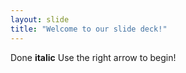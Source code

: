```yaml
---
layout: slide
title: "Welcome to our slide deck!"
---
```

Done **italic**
Use the right arrow to begin!
